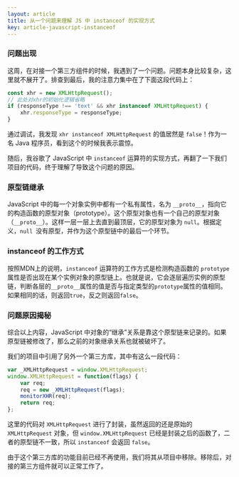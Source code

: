 ```yaml
---
layout: article
title: 从一个问题来理解 JS 中 instanceof 的实现方式
key: article-javascript-instanceof
---
```

### 问题出现

这周，在对接一个第三方组件的时候，我遇到了一个问题。问题本身比较复杂，这里就不展开了。排查到最后，我的注意力集中在了下面这段代码上：

```typescript
const xhr = new XMLHttpRequest();
// 此处对xhr的初始化逻辑省略
if (responseType !== 'text' && xhr instanceof XMLHttpRequest) {
    xhr.responseType = responseType;
}
```

通过调试，我发现 `xhr instanceof XMLHttpRequest` 的值居然是 `false`！作为一名 Java 程序员，看到这个的时候我表示震惊。

随后，我谷歌了 JavaScript 中 `instanceof` 运算符的实现方式，再翻了一下我们项目的代码，终于理解了导致这个问题的原因。

### 原型链继承

JavaScript 中的每一个对象实例中都有一个私有属性，名为 `__proto__`，指向它的构造函数的原型对象（prototype）。这个原型对象也有一个自己的原型对象（`__proto__`）。这样一层一层上去直到最顶层，它的原型对象为 `null`。根据定义，`null `没有原型，并作为这个原型链中的最后一个环节。

### instanceof 的工作方式

按照MDN上的说明，`instanceof` 运算符的工作方式是检测构造函数的 `prototype` 属性是否出现在某个实例对象的原型链上。也就是说，它会逐层遍历实例的原型链，判断各层的`__proto__`属性的值是否与指定类型的`prototype`属性的值相同。如果相同的话，则返回`true`，反之则返回`false`。

### 问题原因揭秘

综合以上内容，JavaScript 中对象的“继承”关系是靠这个原型链来记录的。如果原型链被修改了，那么之前的对象继承关系也就被破坏了。

我们的项目中引用了另外一个第三方库，其中有这么一段代码：

```javascript
var _XMLHttpRequest = window.XMLHttpRequest;
window.XMLHttpRequest = function(flags) {
    var req;
    req = new _XMLHttpRequest(flags);
    monitorXHR(req);
    return req;
};
```

这里的代码对 `XMLHttpRequest` 进行了封装，虽然返回的还是原始的 `XMLHttpRequest` 对象，但 `window.XMLHttpRequest` 已经是封装之后的函数了，二者的原型链不一致，所以 `instanceof` 会返回 `false`。

由于这个第三方库的功能目前已经不再使用，我们将其从项目中移除。移除后，对接的第三方组件就可以正常工作了。
